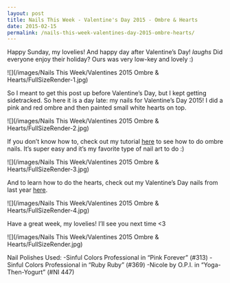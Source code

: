 ```yaml
---
layout: post
title: Nails This Week - Valentine's Day 2015 - Ombre & Hearts
date: 2015-02-15
permalink: /nails-this-week-valentines-day-2015-ombre-hearts/
---
```


Happy Sunday, my lovelies! And happy day after Valentine’s Day! *laughs* Did everyone enjoy their holiday? Ours was very low-key and lovely :)

![](/images/Nails This Week/Valentines 2015 Ombre & Hearts/FullSizeRender-1.jpg)

So I meant to get this post up before Valentine’s Day, but I kept getting sidetracked. So here it is a day late: my nails for Valentine’s Day 2015! I did a pink and red ombre and then painted small white hearts on top.

![](/images/Nails This Week/Valentines 2015 Ombre & Hearts/FullSizeRender-2.jpg)

If you don’t know how to, check out my tutorial [here](/tutorial-ombre-fall-colors/) to see how to do ombre nails. It’s super easy and it’s my favorite type of nail art to do :)

![](/images/Nails This Week/Valentines 2015 Ombre & Hearts/FullSizeRender-3.jpg)

And to learn how to do the hearts, check out my Valentine’s Day nails from last year [here](/tutorial-valentines-day-hearts-french-tips/).

![](/images/Nails This Week/Valentines 2015 Ombre & Hearts/FullSizeRender-4.jpg)

Have a great week, my lovelies! I’ll see you next time <3

![](/images/Nails This Week/Valentines 2015 Ombre & Hearts/FullSizeRender.jpg)

Nail Polishes Used:
-Sinful Colors Professional in “Pink Forever” (#313)
-Sinful Colors Professional in “Ruby Ruby” (#369)
-Nicole by O.P.I. in “Yoga-Then-Yogurt” (#NI 447)